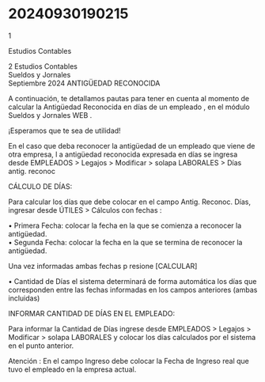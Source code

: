 # 20240930190215

 1 
 
  
Estudios Contables  


 
 
 
 2 Estudios Contables  
Sueldos y Jornales  
Septiembre 2024  ANTIGÜEDAD RECONOCIDA  
 
A continuación,  te detallamos pautas para tener en cuenta al momento de calcular la 
Antigüedad Reconocida en días de un empleado , en el módulo Sueldos y Jornales  WEB . 
  
¡Esperamos que te sea de utilidad!  
 
 
En el caso que deba reconocer la antigüedad de un empleado que viene de otra 
empresa, l a antigüedad reconocida expresada en días se ingresa desde  EMPLEADOS  > 
Legajos  > Modificar > solapa LABORALES > Días antig. reconoc  
 
 
CÁLCULO DE DÍAS:  
 
Para calcular los días que debe colocar en el campo Antig. Reconoc. Días, ingresar 
desde ÚTILES  > Cálculos con fechas : 
 
• Primera Fecha: colocar la fecha en la que se comienza a reconocer la 
antigüedad.  
• Segunda Fecha:  colocar la fecha en la que se termina de reconocer la 
antigüedad.  
 
Una vez informadas ambas fechas p resione  [CALCULAR]  
 
• Cantidad de Días  el sistema determinará de forma automática los días que 
corresponden entre las fechas informadas en los campos anteriores 
(ambas incluidas)  
 
 
INFORMAR CANTIDAD DE DÍAS EN EL EMPLEADO:  
 
Para informar la Cantidad de Días ingrese desde EMPLEADOS > Legajos > 
Modificar > solapa  LABORALES y colocar los días calculados por el sistema en el 
punto anterior.  
 
Atención : En el campo Ingreso  debe colocar la Fecha de Ingreso real que tuvo el 
empleado en la empresa actual.  
 
 

